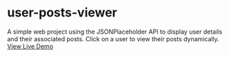 # user-posts-viewer
A simple web project using the JSONPlaceholder API to display user details and their associated posts. Click on a user to view their posts dynamically.  
[View Live Demo](https://shahenda-elshayal.github.io/user-posts-viewer/)
